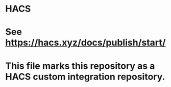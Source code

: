 # HACS
# See https://hacs.xyz/docs/publish/start/

# This file marks this repository as a HACS custom integration repository.
